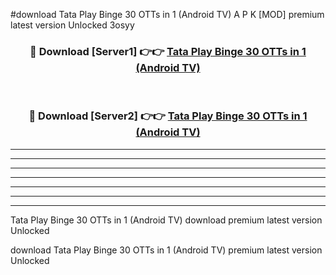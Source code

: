 #download Tata Play Binge 30 OTTs in 1 (Android TV) A P K [MOD] premium latest version Unlocked 3osyy 



<div align="center">
<h3>🔴 Download [Server1] 👉👉 <a href="https://apkdownload1.web.app/">Tata Play Binge 30 OTTs in 1 (Android TV)</a></h3><br>

<h3>🔴 Download [Server2] 👉👉 <a href="https://apkdownload1.web.app/">Tata Play Binge 30 OTTs in 1 (Android TV)</a></h3>
</div>





----------------------------------------------------------

----------------------------------------------------------

----------------------------------------------------------

----------------------------------------------------------

----------------------------------------------------------

----------------------------------------------------------

----------------------------------------------------------

Tata Play Binge 30 OTTs in 1 (Android TV) download premium latest version Unlocked

download Tata Play Binge 30 OTTs in 1 (Android TV) premium latest version Unlocked
